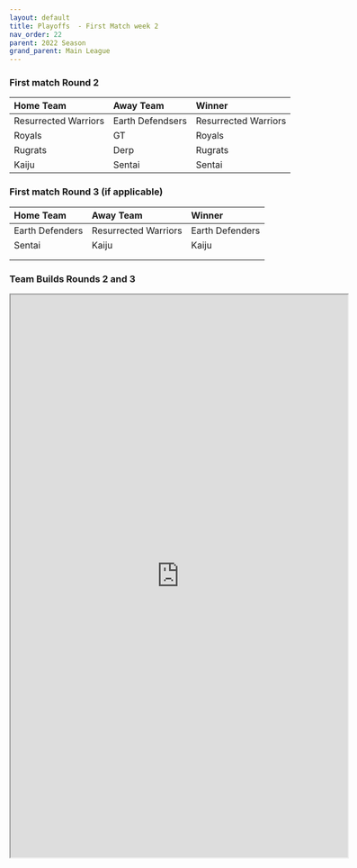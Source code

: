 ```yaml
---
layout: default
title: Playoffs  - First Match week 2
nav_order: 22
parent: 2022 Season
grand_parent: Main League
---
```


### First match Round 2

| Home Team            | Away Team        | Winner               |
|:---------------------|:-----------------|:---------------------|
| Resurrected Warriors | Earth Defendsers | Resurrected Warriors |
| Royals               | GT               | Royals               |
| Rugrats              | Derp             | Rugrats              |
| Kaiju                | Sentai           | Sentai               |

### First match Round 3 (if applicable)

| Home Team       | Away Team            | Winner          |
|:----------------|:---------------------|:----------------|
| Earth Defenders | Resurrected Warriors | Earth Defenders |
| Sentai          | Kaiju                | Kaiju           |
|                 |                      |                 |
|                 |                      |                 |

### Team Builds Rounds 2 and 3 

<iframe width=600 height=1000 scrolling="yes" src="https://docs.google.com/document/d/e/2PACX-1vQ82UeldTM551aSJ-5jbWgVGWdFhKPckqoDQUFO3c7Hj6fp7N_x24BF3lStqlwoR0VEJYJeeYxUzZdf/pub?embedded=true"></iframe>